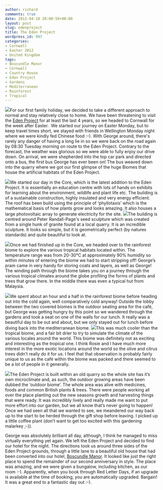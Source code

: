 ```yaml
---
author: richard
comments: true
date: 2012-04-10 20:00:59+00:00
layout: post
slug: edenproject
title: The Eden Project
wordpress_id: 997
categories:
- Cornwall
- Easter 2012
- United Kingdom
tags:
- Boscundle Manor
- Cornwall
- Country House
- Eden Project
- Gardens
- Mediterranean
- Rainforest
- Tropical
---
```


[![](http://travel.perry-online.me.uk/files/2012/06/Cornwall-2012-8692-150x150.jpg)](http://travel.perry-online.me.uk/files/2012/06/Cornwall-2012-8692.jpg)For our first family holiday, we decided to take a different approach to normal and stay relatively close to home. We have been threatening to visit the [Eden Project](http://www.edenproject.com/) for at least the last 4 years, so we headed to Cornwall for the week after Easter.  We started our journey on Easter Monday, but to keep travel times short, we stayed with friends in Wellington Monday night where we were kindly fed Chinese food :-). With George around, there's rarely any danger of having a long lie in so we were back on the road again by 08:30 Tuesday morning on route to the Eden Project. Contrary to the forecast, the weather was glorious so we were able to fully enjoy our drive down. On arrival, we were shepherded into the top car park and directed onto a bus, the first bus George has ever been on! The bus weaved down into the quarry where we got our first glimpse of the huge Biomes that house the artificial habitats of the Eden Project.

[![](http://travel.perry-online.me.uk/files/2012/06/Cornwall-2012-8710-150x150.jpg)](http://travel.perry-online.me.uk/files/2012/06/Cornwall-2012-8710.jpg)We started our day in the Core, which is the latest addition to the Eden Project. It is essentially an education centre with lots of hands on exhibits for learning about the environment, wildlife and plant life etc. The building is of a sustainable construction, highly insulated and very energy efficient. The roof has been build using the principle of ‘phyllotaxis’ which is the mathematical basis of how plants grow and looks amazing. It also houses a large photovoltaic array to generate electricity for the site. [![](http://travel.perry-online.me.uk/files/2012/06/Cornwall-2012-8708-150x150.jpg)](http://travel.perry-online.me.uk/files/2012/06/Cornwall-2012-8708.jpg)The building is centred around Peter Randall-Page's seed sculpture which was created from a single hunk of granite found at a local quarry. It is an incredible sculpture. It looks so simple, but it is geometrically perfect (by natures standards) and quite beautiful to look at.

[![](http://travel.perry-online.me.uk/files/2012/06/Cornwall-2012-8741-150x150.jpg)](http://travel.perry-online.me.uk/files/2012/06/Cornwall-2012-8741.jpg)Once we had finished up in the Core, we headed over to the rainforest biome to explore the various tropical habitats located within. The temperature range was from 20-30°C at approximately 90% humidity so within minutes of entering the biome we had to start stripping off! George’s pram came in very handy for storing coats and layers, as well as George! The winding path through the biome takes you on a journey through the various tropical climates around the globe profiling the forms of plants and trees that grow there. In the middle there was even a typical hut from Malaysia.

[![](http://travel.perry-online.me.uk/files/2012/06/Cornwall-2012-8742-150x150.jpg)](http://travel.perry-online.me.uk/files/2012/06/Cornwall-2012-8742.jpg)We spent about an hour and a half in the rainforest biome before heading out into the cold again, well comparatively cold anyway! Outside the lobby between the two covered biomes is the outdoor seating area for the café, but George was getting hungry by this point so we wandered through the gardens and took a seat on one of the walls for our lunch. It really was a beautiful day to be out and about, but we only stayed out for lunch before diving back into the mediterranean biome. [![](http://travel.perry-online.me.uk/files/2012/06/Cornwall-2012-8790-150x150.jpg)](http://travel.perry-online.me.uk/files/2012/06/Cornwall-2012-8790.jpg)This was much cooler than the tropical biome, and a fair bit drier to try to simulate the climate of the various locales around the world. This biome was definitely not as exciting and interesting as the tropical one. I think Rosie and I have much more interest in the more exotic locations around the world so the olive and citrus trees didn’t really do it for us. I feel that that observation is probably fairly unique to us as the café within the biome was packed and there seemed to be a lot of people in it generally.

[![](http://travel.perry-online.me.uk/files/2012/06/Cornwall-2012-8795-150x150.jpg)](http://travel.perry-online.me.uk/files/2012/06/Cornwall-2012-8795.jpg)The Eden Project is built within an old quarry so the whole site has it’s own microclimate and, as such, the outdoor growing areas have been dubbed the ‘outdoor biome’. The whole area was alive with medicines, foods and common British plants & trees. There were people working all over the place planting out the new seasons growth and harvesting things that were ready. It was incredibly lively and really made me want to put more effort into our garden, but we all know that’s never going to happen! Once we had seen all that we wanted to see, we meandered our way back up to the start to be herded through the gift shop before leaving. I picked up a little coffee plant (don’t want to get too excited with this gardening malarkey ;-)).

George was absolutely brilliant all day, although, I think he managed to miss virtually everything yet again. We left the Eden Project and decided to find our hotel for the night. The directions took us around three sides of the Eden Project grounds, through a little lane to a beautiful old house that had been converted into our hotel, [Boscundle Manor](http://www.boscundlemanor.co.uk/). It looked like just the right place to spend the remainder of our second anniversary in style. The place was amazing, and we were given a bungalow, including kitchen, as our room :-). Apparently, when you book through Red Letter Days, if an upgrade is available at the time of booking, you are automatically upgraded. Bargain! It was a great end to a fantastic day out :-).
